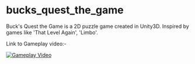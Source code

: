 # bucks_quest_the_game
Buck's Quest the Game is a 2D puzzle game created in Unity3D. Inspired by games like 'That Level Again', 'Limbo'.

Link to Gameplay video:-

[![Gameplay Video](https://img.youtube.com/vi/IlDl7SmMhPA/0.jpg)](https://www.youtube.com/watch?v=IlDl7SmMhPA)
